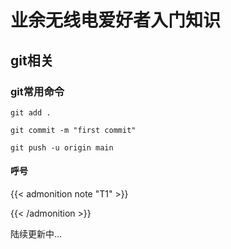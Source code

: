 # 业余无线电爱好者入门知识




## git相关

### git常用命令

```添加到库
git add .
```

```提交修改到库
git commit -m "first commit"
```
```推送push
git push -u origin main
```
#### 呼号


{{< admonition note "T1" >}}

{{< /admonition >}}

陆续更新中...


